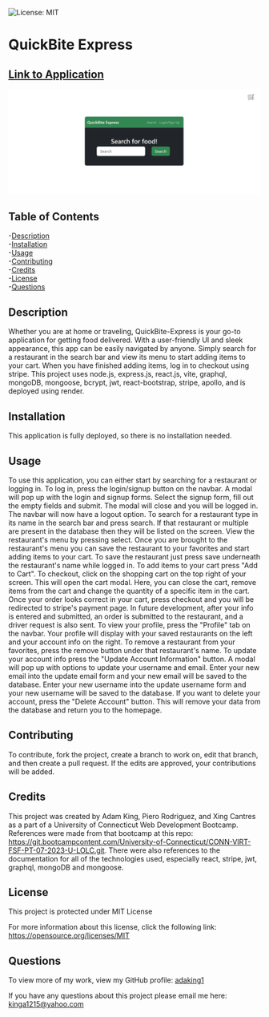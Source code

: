 ![License: MIT](https://img.shields.io/badge/License-MIT-yellow.svg)
# QuickBite Express

## [Link to Application](https://quickbite-express-rbx4.onrender.com)  
![QuickBite-Express Screenshot](./client/src/assets/screenshot.png)  

## Table of Contents
-[Description](#description)  
-[Installation](#installation)  
-[Usage](#usage)  
-[Contributing](#contributing)    
-[Credits](#credits)  
-[License](#license)  
-[Questions](#questions)

## Description
Whether you are at home or traveling, QuickBite-Express is your go-to application for getting food delivered. With a user-friendly UI and sleek appearance, this app can be easily navigated by anyone. Simply search for a restaurant in the search bar and view its menu to start adding items to your cart. When you have finished adding items, log in to checkout using stripe. This project uses node.js, express.js, react.js, vite, graphql, mongoDB, mongoose, bcrypt, jwt, react-bootstrap, stripe, apollo, and is deployed using render.  

## Installation
This application is fully deployed, so there is no installation needed.

## Usage
To use this application, you can either start by searching for a restaurant or logging in. To log in, press the login/signup button on the navbar. A modal  will pop up with the login and signup forms. Select the signup form, fill out the empty fields and submit. The modal will close and you will be logged in. The navbar will now have a logout option. To search for a restaurant type in its name in the search bar and press search. If that restaurant or multiple are present in the database then they will be listed on the screen. View the restaurant's menu by pressing select. Once you are brought to the restaurant's menu you can save the restaurant to your favorites and start adding items to your cart. To save the restaurant just press save underneath the restaurant's name while logged in. To add items to your cart press "Add to Cart". To checkout, click on the shopping cart on the top right of your screen. This will open the cart modal. Here, you can close the cart, remove items from the cart and change the quantity of a specific item in the cart. Once your order looks correct in your cart, press checkout and you will be redirected to stripe's payment page. In future development, after your info is entered and submitted, an order is submitted to the restaurant, and a driver request is also sent. To view your profile, press the "Profile" tab on the navbar. Your profile will display with your saved restaurants on the left and your account info on the right. To remove a restaurant from your favorites, press the remove button under that restaurant's name. To update your account info press the "Update Account Information" button. A modal will pop up with options to update your username and email. Enter your new email into the update email form and your new email will be saved to the database. Enter your new username into the update username form and your new username will be saved to the database. If you want to delete your account, press the "Delete Account" button. This will remove your data from the database and return you to the homepage.

## Contributing
To contribute, fork the project, create a branch to work on, edit that branch, and then create a pull request. If the edits are approved, your contributions will be added.

## Credits
This project was created by Adam King, Piero Rodriguez, and Xing Cantres as a part of a University of Connecticut Web Development Bootcamp. References were made from that bootcamp at this repo: https://git.bootcampcontent.com/University-of-Connecticut/CONN-VIRT-FSF-PT-07-2023-U-LOLC.git. There were also references to the documentation for all of the technologies used, especially react, stripe, jwt, graphql, mongoDB and mongoose.

## License
This project is protected under MIT License

For more information about this license, click the following link: https://opensource.org/licenses/MIT

## Questions
To view more of my work, view my GitHub profile: [adaking1](https://github.com/adaking1)

If you have any questions about this project please email me here: kinga1215@yahoo.com